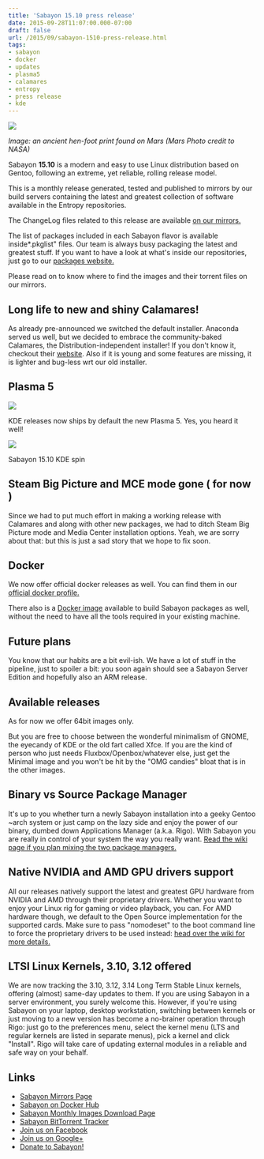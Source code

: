```yaml
---
title: 'Sabayon 15.10 press release'
date: 2015-09-28T11:07:00.000-07:00
draft: false
url: /2015/09/sabayon-1510-press-release.html
tags: 
- sabayon
- docker
- updates
- plasma5
- calamares
- entropy
- press release
- kde
---
```


[![](http://3.bp.blogspot.com/-AbWz1Wk7__U/Vgl_vSomVNI/AAAAAAAAL4I/rdcLxP0vxOE/s400/mars-sabayon.jpg)](http://3.bp.blogspot.com/-AbWz1Wk7__U/Vgl_vSomVNI/AAAAAAAAL4I/rdcLxP0vxOE/s1600/mars-sabayon.jpg)

_Image: an ancient hen-foot print found on Mars (Mars Photo credit to NASA)_

  

Sabayon **15.10** is a modern and easy to use Linux distribution based on Gentoo, following an extreme, yet reliable, rolling release model.

This is a monthly release generated, tested and published to mirrors by our build servers containing the latest and greatest collection of software available in the Entropy repositories.

The ChangeLog files related to this release are available [on our mirrors.](http://dl.sabayon.org/iso/ChangeLogs/)

The list of packages included in each Sabayon flavor is available inside\*.pkglist" files. Our team is always busy packaging the latest and greatest stuff. If you want to have a look at what's inside our repositories, just go to our [packages website.](https://packages.sabayon.org/)

Please read on to know where to find the images and their torrent files on our mirrors.

  
  

Long life to new and shiny Calamares!
-------------------------------------

As already pre-announced we switched the default installer. Anaconda served us well, but we decided to embrace the community-baked Calamares, the Distribution-independent installer! If you don't know it, checkout their [website](http://calamares.io/). Also if it is young and some features are missing, it is lighter and bug-less wrt our old installer.  
  

Plasma 5
--------

[![](http://3.bp.blogspot.com/-jRJmCVvyYJ4/Vebu_7a86OI/AAAAAAAALnE/d8DCNFt13_w/s320/plasma_sab.png)](http://3.bp.blogspot.com/-jRJmCVvyYJ4/Vebu_7a86OI/AAAAAAAALnE/d8DCNFt13_w/s1600/plasma_sab.png)

  

  

KDE releases now ships by default the new Plasma 5. Yes, you heard it well! 

  

[![](http://4.bp.blogspot.com/-uUgqmkSUMKI/Vgl7IC832fI/AAAAAAAAL4A/MRewReUozJM/s400/saba15.10.png)](http://4.bp.blogspot.com/-uUgqmkSUMKI/Vgl7IC832fI/AAAAAAAAL4A/MRewReUozJM/s1600/saba15.10.png)

Sabayon 15.10 KDE spin

Steam Big Picture and MCE mode gone ( for now )
-----------------------------------------------

Since we had to put much effort in making a working release with Calamares and along with other new packages, we had to ditch Steam Big Picture mode and Media Center installation options. Yeah, we are sorry about that: but this is just a sad story that we hope to fix soon.  
  

Docker
------

We now offer official docker releases as well. You can find them in our [official docker profile.](https://hub.docker.com/r/sabayon)

There also is a [Docker image](https://hub.docker.com/r/sabayon/builder-amd64/) available to build Sabayon packages as well, without the need to have all the tools required in your existing machine.  
  

Future plans
------------

You know that our habits are a bit evil-ish. We have a lot of stuff in the pipeline, just to spoiler a bit: you soon again should see a Sabayon Server Edition and hopefully also an ARM release.  
  

Available releases
------------------

As for now we offer 64bit images only.

But you are free to choose between the wonderful minimalism of GNOME, the eyecandy of KDE or the old fart called Xfce. If you are the kind of person who just needs Fluxbox/Openbox/whatever else, just get the Minimal image and you won't be hit by the "OMG candies" bloat that is in the other images.

  

Binary vs Source Package Manager
--------------------------------

It's up to you whether turn a newly Sabayon installation into a geeky Gentoo ~arch system or just camp on the lazy side and enjoy the power of our binary, dumbed down Applications Manager (a.k.a. Rigo). With Sabayon you are really in control of your system the way you really want. [Read the wiki page if you plan mixing the two package managers.](https://wiki.sabayon.org/index.php?title=HOWTO:_Safely_mix_Entropy_and_Portage)

  

Native NVIDIA and AMD GPU drivers support
-----------------------------------------

All our releases natively support the latest and greatest GPU hardware from NVIDIA and AMD through their proprietary drivers. Whether you want to enjoy your Linux rig for gaming or video playback, you can. For AMD hardware though, we default to the Open Source implementation for the supported cards. Make sure to pass "nomodeset" to the boot command line to force the proprietary drivers to be used instead: [head over the wiki for more details.](https://wiki.sabayon.org/index.php?title=HOWTO:_Get_AMD/ATI_or_Nvidia_Video_Cards_working_in_Sabayon#AMD_-_Open_Source_to_FGLRX)

  

LTSI Linux Kernels, 3.10, 3.12 offered
--------------------------------------

We are now tracking the 3.10, 3.12, 3.14 Long Term Stable Linux kernels, offering (almost) same-day updates to them. If you are using Sabayon in a server environment, you surely welcome this. However, if you're using Sabayon on your laptop, desktop workstation, switching between kernels or just moving to a new version has become a no-brainer operation through Rigo: just go to the preferences menu, select the kernel menu (LTS and regular kernels are listed in separate menus), pick a kernel and click "Install". Rigo will take care of updating external modules in a reliable and safe way on your behalf.

  

**Links**
---------

*   [Sabayon Mirrors Page](http://www.sabayon.org/download)
*   [Sabayon on Docker Hub](https://hub.docker.com/r/sabayon)
*   [Sabayon Monthly Images Download Page](http://dl.sabayon.org/iso/monthly/main.html)
*   [Sabayon BitTorrent Tracker](http://torrents.sabayon.org/)
*   [Join us on Facebook](https://www.facebook.com/groups/36125411841)
*   [Join us on Google+](https://plus.google.com/+sabayon)
*   [Donate to Sabayon!](http://www.sabayon.org/donate)